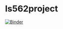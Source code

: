 # ls562project

[![Binder](https://mybinder.org/badge_logo.svg)](https://mybinder.org/v2/gh/blackerby/ls562project/90caa218ec1fdcc8c7a62559a826fd27879ae777)
